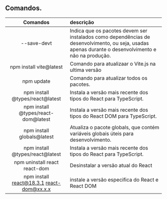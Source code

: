 ## Comandos.

| Comandos | descrição |
|:-----:|:-----------|
|     --save-devt |Indica que os pacotes devem ser instalados como dependências de desenvolvimento, ou seja, usadas apenas durante o desenvolvimento e não na produção.|
|     npm install vite@latest |Comando para atualizaar o Vite.js na ultima versão|
|     npm update | Comando para atualizar todos os pacotes.    |
|     npm install @types/react@latest | Instala a versão mais recente dos tipos do React para TypeScript.    |
|     npm install @types/react-dom@latest | Instala a versão mais recente dos tipos do React DOM para TypeScript.    |
|     npm install globals@latest | Atualiza o pacote globals, que contém variáveis globais úteis para desenvolvimento.    |
|     npm install @types/react@latest | Instala a versão mais recente dos tipos do React para TypeScript.    |
|     npm uninstall react react-dom | Desinstalar a versão atual do React    |
|     npm install react@18.3.1 react-dom@xx.x.x  | instale a versão especifica do React e React DOM    |

